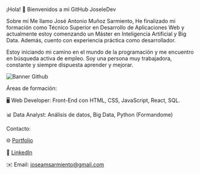 ¡Hola! 👋 Bienvenidos a mi GitHub JoseleDev

Sobre mí
Me llamo José Antonio Muñoz Sarmiento, He finalizado mi formación como Técnico Superior en Desarrollo de Aplicaciones Web y actualmente estoy comenzando un Máster en Inteligencia Artificial y Big Data. Además, cuento con experiencia práctica como desarrollador.

Estoy iniciando mi camino en el mundo de la programación y me encuentro en búsqueda activa de empleo. Soy una persona muy trabajadora, constante y siempre dispuesta aprender y mejorar.

![Banner Github](https://github.com/user-attachments/assets/00d01610-5696-4d2c-a6fa-b667b85ec65a)

Áreas de formación:

🖥️ Web Developer: Front-End con HTML, CSS, JavaScript, React, SQL.

📊 Data Analyst: Análisis de datos, Big Data, Python (Formandome)

Contacto:

🌐 [Portfolio](www.joseledev.es)

💼 [LinkedIn](www.linkedin.com/in/jose-antonio-muñoz-sarmiento-1b151637)

✉️ Email: joseamsarmiento@gmail.com




<!--
**JoseleDev23/JoseleDev23** is a ✨ _special_ ✨ repository because its `README.md` (this file) appears on your GitHub profile.

Here are some ideas to get you started:

- 🔭 I’m currently working on ...
- 🌱 I’m currently learning ...
- 👯 I’m looking to collaborate on ...
- 🤔 I’m looking for help with ...
- 💬 Ask me about ...
- 📫 How to reach me: ...
- 😄 Pronouns: ...
- ⚡ Fun fact: ...
-->

